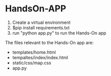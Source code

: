 
# HandsOn-APP

1. Create a virtual environment
2. $pip install requirements.txt
3. run "python app.py" to run the Hands-On app

The files relevant to the Hands-On app are:
- templates/home.html
- tempaltes/index/index.html
- static/css/map.css
- app.py
